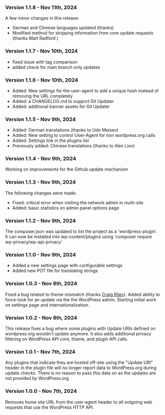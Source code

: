 ### Version 1.1.8 - Nov 11th, 2024

A few minor changes in this release:
- German and Chinese languages updated (thanks)
- Modified method for stripping information from core update requests (thanks Matt Radford )

### Version 1.1.7 - Nov 10th, 2024

- fixed issue with tag comparison
- added check for main branch only updates

### Version 1.1.6 - Nov 10th, 2024

- Added: New settings for the user-agent to add a unique hash instead of removing the URL completely
- Added: a CHANGELOG.md to support Git Updater
- Added: additional banner assets for Git Updater

### Version 1.1.5 - Nov 9th, 2024

- Added: German translations (thanks to Udo Meisen)
- Added: New setting to control User-Agent for non wordpress.org calls
- Added: Settings link in the plugins list
- Previously added: Chinese translations (thanks to Alex Lion)


### Version 1.1.4 - Nov 9th, 2024

Working on improvements for the Github update mechanism

### Version 1.1.3 - Nov 9th, 2024

The following changes were made:
- Fixed: critical error when visiting the network admin in multi-site
- Added: basic statistics on admin panel options page

### Version 1.1.2 - Nov 9th, 2024

The composer.json was updated to list the project as a 'wordpress-plugin'.  It can now be installed into wp-content/plugins using 'composer require wp-privacy/wp-api-privacy'

### Version 1.1.0 - Nov 9th, 2024

- Added a new settings page with configurable settings
- Added new POT file for translating strings

### Version 1.0.3 - Nov 8th, 2024

Fixed a bug related to theme mismatch (thanks [Craig Riley](https://github.com/craigrileyuk)).  Added ability to force-look for an update via the the WordPress admin.  Starting initial work on settings page and internationalization.

### Version 1.0.2 - Nov 8th, 2024

This release fixes a bug where some plugins with Update URIs defined on wordpress.org wouldn't update anymore. It also adds additional privacy filtering on WordPress API core, theme, and plugin API calls.

### Version 1.0.1 - Nov 7th, 2024

Any plugins that indicate they are hosted off-site using the "Update URI" header in the plugin file will no longer report data to WordPress.org during update checks.  There is no reason to pass this data on as the updates are not provided by WordPress.org

### Version 1.0.0 - Nov 7th, 2024

Removes home site URL from the user-agent header to all outgoing web requests that use the WordPress HTTP API.

